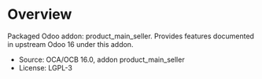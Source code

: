 # Overview

Packaged Odoo addon: product_main_seller. Provides features documented in upstream Odoo 16 under this addon.

- Source: OCA/OCB 16.0, addon product_main_seller
- License: LGPL-3
